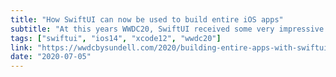 ```yaml
---
title: "How SwiftUI can now be used to build entire iOS apps"
subtitle: "At this years WWDC20, SwiftUI received some very impressive updates. One of them is the ability to create an entry point for an app without needing to rely on UIKit/AppKit. What this means is that we can now build an entire app using SwiftUI. In this post, John Sundell shows us how simple it is to build such an app."
tags: ["swiftui", "ios14", "xcode12", "wwdc20"]
link: "https://wwdcbysundell.com/2020/building-entire-apps-with-swiftui/"
date: "2020-07-05"
---
```

